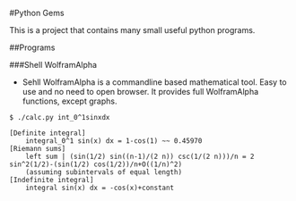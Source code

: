 #Python Gems

This is a project that contains many small useful python programs.

##Programs

###Shell WolframAlpha

* Sehll WolframAlpha is a commandline based mathematical tool. Easy to use and no need to open browser. It provides full WolframAlpha functions, except graphs.
```
$ ./calc.py int_0^1sinxdx

[Definite integral]
    integral_0^1 sin(x) dx = 1-cos(1) ~~ 0.45970
[Riemann sums]
    left sum | (sin(1/2) sin((n-1)/(2 n)) csc(1/(2 n)))/n = 2 sin^2(1/2)-(sin(1/2) cos(1/2))/n+O((1/n)^2)
    (assuming subintervals of equal length)
[Indefinite integral]
    integral sin(x) dx = -cos(x)+constant
```
